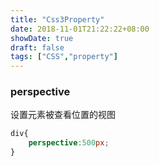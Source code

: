 ```yaml
---
title: "Css3Property"
date: 2018-11-01T21:22:22+08:00
showDate: true
draft: false
tags: ["CSS","property"]
---
```


### perspective
设置元素被查看位置的视图
```css
div{
    perspective:500px;
}
```
